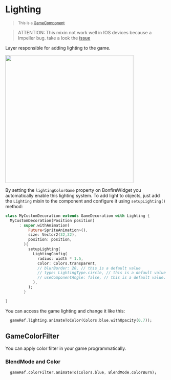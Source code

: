 # Lighting

> <small>This is a [GameComponent](https://github.com/RafaelBarbosatec/bonfire/blob/master/lib/base/game_component.dart)</small>

> ATTENTION: This mixin not work well in IOS devices because a Impeller bug. take a look the [issue](https://github.com/flutter/flutter/issues/132849)

Layer responsible for adding lighting to the game.

<img width=400 src="../../_media/example_lighting.jpg"></img>

By setting the `lightingColorGame` property on BonfireWidget you automatically enable this lighting system. To add light to objects, just add the `Lighting` mixin to the component and configure it using `setupLighting()` method:

```dart
class MyCustomDecoration extends GameDecoration with Lighting {
  MyCustomDecoration(Position position)
      : super.withAnimation(
          Future<SpriteAnimation>(),
          size: Vector2(32,32),
          position: position,
        ){
          setupLighting(
            LightingConfig(
              radius: width * 1.5,
              color: Colors.transparent,
              // blurBorder: 20, // this is a default value
              // type: LightingType.circle, // this is a default value
              // useComponentAngle: false, // this is a default value. When true light rotate together component when change `angle` param.
            ),
          );
        }

}
```

You can access the game lighting and change it like this:

```dart
  gameRef.lighting.animateToColor(Colors.blue.withOpacity(0.7));
```

## GameColorFilter

You can apply color filter in your game programmatically.

### BlendMode and Color

```dart
  gameRef.colorFilter.animateTo(Colors.blue, BlendMode.colorBurn);
```

